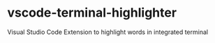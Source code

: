 # vscode-terminal-highlighter
Visual Studio Code Extension to highlight words in integrated terminal 
